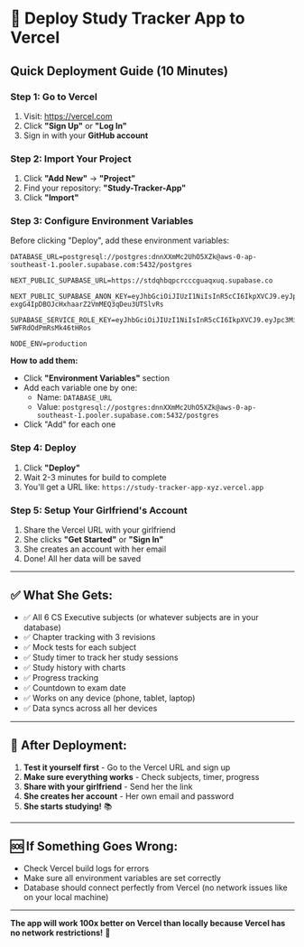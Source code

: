 # 🚀 Deploy Study Tracker App to Vercel

## Quick Deployment Guide (10 Minutes)

### Step 1: Go to Vercel
1. Visit: https://vercel.com
2. Click **"Sign Up"** or **"Log In"**
3. Sign in with your **GitHub account**

### Step 2: Import Your Project
1. Click **"Add New"** → **"Project"**
2. Find your repository: **"Study-Tracker-App"**
3. Click **"Import"**

### Step 3: Configure Environment Variables

Before clicking "Deploy", add these environment variables:

```env
DATABASE_URL=postgresql://postgres:dnnXXmMc2UhO5XZk@aws-0-ap-southeast-1.pooler.supabase.com:5432/postgres

NEXT_PUBLIC_SUPABASE_URL=https://stdqhbqpcrcccguaqxuq.supabase.co

NEXT_PUBLIC_SUPABASE_ANON_KEY=eyJhbGciOiJIUzI1NiIsInR5cCI6IkpXVCJ9.eyJpc3MiOiJzdXBhYmFzZSIsInJlZiI6InN0ZHFoYnFwY3JjY2NndWFxeHVxIiwicm9sZSI6ImFub24iLCJpYXQiOjE3NTc3NzIyODIsImV4cCI6MjA3MzM0ODI4Mn0.NBX5-exgG4IpDBOJcHxhaarZ2VmMEQ3qDeu3UTSlvRs

SUPABASE_SERVICE_ROLE_KEY=eyJhbGciOiJIUzI1NiIsInR5cCI6IkpXVCJ9.eyJpc3MiOiJzdXBhYmFzZSIsInJlZiI6InN0ZHFoYnFwY3JjY2NndWFxeHVxIiwicm9sZSI6InNlcnZpY2Vfcm9sZSIsImlhdCI6MTc1Nzc3MjI4MiwiZXhwIjoyMDczMzQ4MjgyfQ.uVE2KLl0fkrW8O8oQUFaHm-5WFRdOdPmRsMk46tHRos

NODE_ENV=production
```

**How to add them:**
- Click **"Environment Variables"** section
- Add each variable one by one:
  - Name: `DATABASE_URL`
  - Value: `postgresql://postgres:dnnXXmMc2UhO5XZk@aws-0-ap-southeast-1.pooler.supabase.com:5432/postgres`
- Click "Add" for each one

### Step 4: Deploy
1. Click **"Deploy"**
2. Wait 2-3 minutes for build to complete
3. You'll get a URL like: `https://study-tracker-app-xyz.vercel.app`

### Step 5: Setup Your Girlfriend's Account
1. Share the Vercel URL with your girlfriend
2. She clicks **"Get Started"** or **"Sign In"**
3. She creates an account with her email
4. Done! All her data will be saved

---

## ✅ What She Gets:

- ✅ All 6 CS Executive subjects (or whatever subjects are in your database)
- ✅ Chapter tracking with 3 revisions
- ✅ Mock tests for each subject
- ✅ Study timer to track her study sessions
- ✅ Study history with charts
- ✅ Progress tracking
- ✅ Countdown to exam date
- ✅ Works on any device (phone, tablet, laptop)
- ✅ Data syncs across all her devices

---

## 🎯 After Deployment:

1. **Test it yourself first** - Go to the Vercel URL and sign up
2. **Make sure everything works** - Check subjects, timer, progress
3. **Share with your girlfriend** - Send her the link
4. **She creates her account** - Her own email and password
5. **She starts studying!** 📚

---

## 🆘 If Something Goes Wrong:

- Check Vercel build logs for errors
- Make sure all environment variables are set correctly
- Database should connect perfectly from Vercel (no network issues like on your local machine)

---

**The app will work 100x better on Vercel than locally because Vercel has no network restrictions!** 🚀


